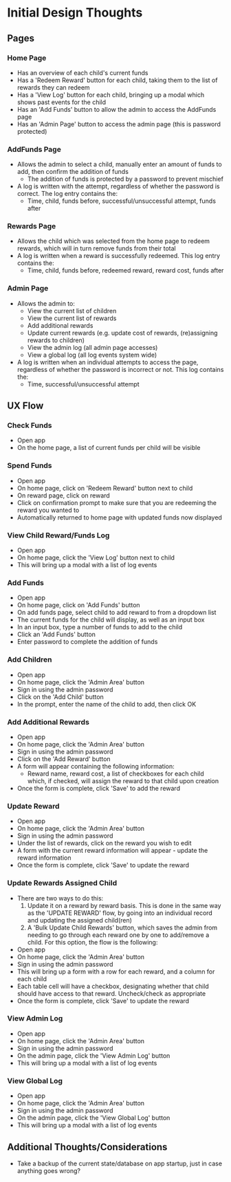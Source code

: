 # Initial Design Thoughts

## Pages

### Home Page

- Has an overview of each child's current funds
- Has a 'Redeem Reward' button for each child, taking them to the list of rewards they can redeem
- Has a 'View Log' button for each child, bringing up a modal which shows past events for the child
- Has an 'Add Funds' button to allow the admin to access the AddFunds page
- Has an 'Admin Page' button to access the admin page (this is password protected)

### AddFunds Page

- Allows the admin to select a child, manually enter an amount of funds to add, then confirm the addition of funds
  - The addition of funds is protected by a password to prevent mischief
- A log is written with the attempt, regardless of whether the password is correct. The log entry contains the:
  - Time, child, funds before, successful/unsuccessful attempt, funds after

### Rewards Page

- Allows the child which was selected from the home page to redeem rewards, which will in turn remove funds from their total
- A log is written when a reward is successfully redeemed. This log entry contains the:
  - Time, child, funds before, redeemed reward, reward cost, funds after

### Admin Page

- Allows the admin to:
  - View the current list of children
  - View the current list of rewards
  - Add additional rewards
  - Update current rewards (e.g. update cost of rewards, (re)assigning rewards to children)
  - View the admin log (all admin page accesses)
  - View a global log (all log events system wide)
- A log is written when an individual attempts to access the page, regardless of whether the password is incorrect or not. This log contains the:
  - Time, successful/unsuccessful attempt

## UX Flow

### Check Funds

- Open app
- On the home page, a list of current funds per child will be visible

### Spend Funds

- Open app
- On home page, click on 'Redeem Reward' button next to child
- On reward page, click on reward
- Click on confirmation prompt to make sure that you are redeeming the reward you wanted to
- Automatically returned to home page with updated funds now displayed

### View Child Reward/Funds Log

- Open app
- On home page, click the 'View Log' button next to child
- This will bring up a modal with a list of log events

### Add Funds

- Open app
- On home page, click on 'Add Funds' button
- On add funds page, select child to add reward to from a dropdown list
- The current funds for the child will display, as well as an input box
- In an input box, type a number of funds to add to the child
- Click an 'Add Funds' button
- Enter password to complete the addition of funds

### Add Children

- Open app
- On home page, click the 'Admin Area' button
- Sign in using the admin password
- Click on the 'Add Child' button
- In the prompt, enter the name of the child to add, then click OK

### Add Additional Rewards

- Open app
- On home page, click the 'Admin Area' button
- Sign in using the admin password
- Click on the 'Add Reward' button
- A form will appear containing the following information:
  - Reward name, reward cost, a list of checkboxes for each child which, if checked, will assign the reward to that child upon creation
- Once the form is complete, click 'Save' to add the reward

### Update Reward

- Open app
- On home page, click the 'Admin Area' button
- Sign in using the admin password
- Under the list of rewards, click on the reward you wish to edit
- A form with the current reward information will appear - update the reward information
- Once the form is complete, click 'Save' to update the reward


### Update Rewards Assigned Child

- There are two ways to do this:
  1) Update it on a reward by reward basis. This is done in the same way as the 'UPDATE REWARD' flow, by going into an individual record and updating the assigned child(ren)
  2) A 'Bulk Update Child Rewards' button, which saves the admin from needing to go through each reward one by one to add/remove a child. For this option, the flow is the following:
- Open app
- On home page, click the 'Admin Area' button
- Sign in using the admin password
- This will bring up a form with a row for each reward, and a column for each child
- Each table cell will have a checkbox, designating whether that child should have access to that reward. Uncheck/check as appropriate
- Once the form is complete, click 'Save' to update the reward

### View Admin Log

- Open app
- On home page, click the 'Admin Area' button
- Sign in using the admin password
- On the admin page, click the 'View Admin Log' button
- This will bring up a modal with a list of log events

### View Global Log

- Open app
- On home page, click the 'Admin Area' button
- Sign in using the admin password
- On the admin page, click the 'View Global Log' button
- This will bring up a modal with a list of log events

## Additional Thoughts/Considerations

- Take a backup of the current state/database on app startup, just in case anything goes wrong?
